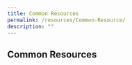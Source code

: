 ```yaml
---
title: Common Resources
permalink: /resources/Common-Resource/
description: ""
---
```

## Common Resources 